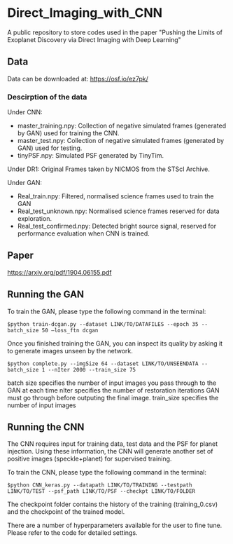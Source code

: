 # Direct_Imaging_with_CNN
A public repository to store codes used in the paper "Pushing the Limits of Exoplanet Discovery via Direct Imaging with Deep Learning"

## Data
Data can be downloaded at: https://osf.io/ez7pk/

### Descirption of the data
Under CNN:
- master_training.npy: Collection of negative simulated frames (generated by GAN) used for training the CNN. 
- master_test.npy: Collection of negative simulated frames (generated by GAN) used for testing.
- tinyPSF.npy: Simulated PSF generated by TinyTim.

Under DR1:
Original Frames taken by NICMOS from the STScI Archive.

Under GAN:
- Real_train.npy: Filtered, normalised science frames used to train the GAN
- Real_test_unknown.npy: Normalised science frames reserved for data exploration.
- Real_test_confirmed.npy: Detected bright source signal, reserved for performance evaluation when CNN is trained.
## Paper

https://arxiv.org/pdf/1904.06155.pdf

## Running the GAN
To train the GAN, please type the following command in the terminal:

	$python train-dcgan.py --dataset LINK/TO/DATAFILES --epoch 35 --batch_size 50 —loss_ftn dcgan

Once you finished training the GAN, you can inspect its quality by asking it to generate images unseen by the network. 

	$python complete.py --imgSize 64 --dataset LINK/TO/UNSEENDATA --batch_size 1 --nIter 2000 --train_size 75

batch size specifies the number of input images you pass through to the GAN at each time
nIter specifies the number of restoration iterations GAN must go through before outputing the final image.
train_size specifies the number of input images

## Running the CNN
The CNN requires input for training data, test data and the PSF for planet injection. Using these information, the CNN will generate
another set of positive images (speckle+planet) for supervised training. 

To train the CNN, please type the following command in the terminal:

    $python CNN_keras.py --datapath LINK/TO/TRAINING --testpath LINK/TO/TEST --psf_path LINK/TO/PSF --checkpt LINK/TO/FOLDER
    
The checkpoint folder contains the history of the training (training_0.csv) and the checkpoint of the trained model. 

There are a number of hyperparameters available for the user to fine tune. Please refer to the code for detailed settings. 
